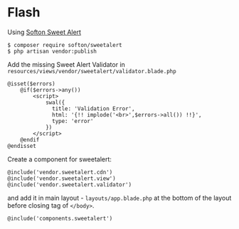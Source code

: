 # Flash

Using [Softon Sweet Alert](https://github.com/softon/sweetalert)

```
$ composer require softon/sweetalert
$ php artisan vendor:publish
```

Add the missing Sweet Alert Validator in `resources/views/vendor/sweetalert/validator.blade.php`

```
@isset($errors)
	@if($errors->any())
		<script>
			swal({
			  title: 'Validation Error',
			  html: '{!! implode('<br>',$errors->all()) !!}',
			  type: 'error'
			})
		</script> 
	@endif
@endisset
```

Create a component for sweetalert:

```
@include('vendor.sweetalert.cdn') 
@include('vendor.sweetalert.view')
@include('vendor.sweetalert.validator')
```

and add it in main layout - `layouts/app.blade.php` at the bottom of the layout before closing tag of `</body>`.

```
@include('components.sweetalert')
```